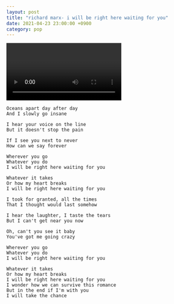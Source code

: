 ```yaml
---
layout: post
title: "richard marx- i will be right here waiting for you"
date: 2021-04-23 23:00:00 +0900
category: pop
---
```


<div class="video-container">
    <video id="player" class="video-js vjs-default-skin vjs-big-play-centered" data-json="/public/json/pop/richard marx- i will be right here waiting for you.json"></video>
</div>

```
Oceans apart day after day
And I slowly go insane

I hear your voice on the line
But it doesn't stop the pain

If I see you next to never
How can we say forever

Wherever you go
Whatever you do
I will be right here waiting for you

Whatever it takes
Or how my heart breaks
I will be right here waiting for you

I took for granted, all the times
That I thought would last somehow

I hear the laughter, I taste the tears
But I can't get near you now

Oh, can't you see it baby
You've got me going crazy

Wherever you go
Whatever you do
I will be right here waiting for you

Whatever it takes
Or how my heart breaks
I will be right here waiting for you
I wonder how we can survive this romance
But in the end if I'm with you
I will take the chance
```